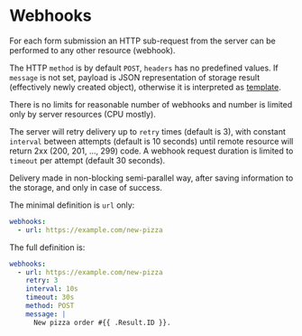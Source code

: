 # Webhooks

For each form submission an HTTP sub-request from the server can be performed to any other resource (webhook).

The HTTP `method` is by default `POST`, `headers` has no predefined values. If  `message` is not set, payload is JSON
representation of storage result (effectively newly created object), otherwise it is interpreted
as [template](template.md#context-for-webhooks).

There is no limits for reasonable number of webhooks and number is limited only by server resources (CPU mostly).

The server will retry delivery up to `retry` times (default is 3), with constant `interval` between attempts (default is
10 seconds) until remote resource will return 2xx (200, 201, ..., 299) code. A webhook request duration is limited
to `timeout` per attempt (default 30 seconds).

Delivery made in non-blocking semi-parallel way, after saving information to the storage, and only in case of success.

The minimal definition is `url` only:

```yaml
webhooks:
  - url: https://example.com/new-pizza
```

The full definition is:

```yaml
webhooks:
  - url: https://example.com/new-pizza
    retry: 3
    interval: 10s
    timeout: 30s
    method: POST
    message: |
      New pizza order #{{ .Result.ID }}.
```

